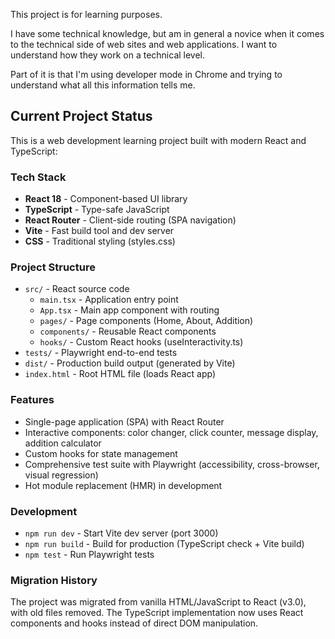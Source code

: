 This project is for learning purposes.

I have some technical knowledge, but am in general a novice when it comes to the technical side of web sites and web applications. I want to understand how they work on a technical level.

Part of it is that I'm using developer mode in Chrome and trying to understand what all this information tells me.

## Current Project Status
This is a web development learning project built with modern React and TypeScript:

### Tech Stack
- **React 18** - Component-based UI library
- **TypeScript** - Type-safe JavaScript
- **React Router** - Client-side routing (SPA navigation)
- **Vite** - Fast build tool and dev server
- **CSS** - Traditional styling (styles.css)

### Project Structure
- `src/` - React source code
  - `main.tsx` - Application entry point
  - `App.tsx` - Main app component with routing
  - `pages/` - Page components (Home, About, Addition)
  - `components/` - Reusable React components
  - `hooks/` - Custom React hooks (useInteractivity.ts)
- `tests/` - Playwright end-to-end tests
- `dist/` - Production build output (generated by Vite)
- `index.html` - Root HTML file (loads React app)

### Features
- Single-page application (SPA) with React Router
- Interactive components: color changer, click counter, message display, addition calculator
- Custom hooks for state management
- Comprehensive test suite with Playwright (accessibility, cross-browser, visual regression)
- Hot module replacement (HMR) in development

### Development
- `npm run dev` - Start Vite dev server (port 3000)
- `npm run build` - Build for production (TypeScript check + Vite build)
- `npm test` - Run Playwright tests

### Migration History
The project was migrated from vanilla HTML/JavaScript to React (v3.0), with old files removed. The TypeScript implementation now uses React components and hooks instead of direct DOM manipulation.